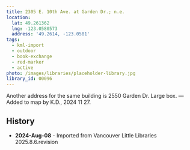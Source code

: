 ```yaml
---
title: 2305 E. 10th Ave. at Garden Dr.; n.e.
location:
  lat: 49.261362
  lng: -123.0580573
  address: '49.2614, -123.0581'
tags:
  - kml-import
  - outdoor
  - book-exchange
  - red-marker
  - active
photo: /images/libraries/placeholder-library.jpg
library_id: 00096
---
```

Another address for the same building is 
2550 Garden Dr.
Large box.
—Added to map by K.D., 2024 11 27. 

## History
- **2024-Aug-08** - Imported from Vancouver Little Libraries 2025.8.6.revision
